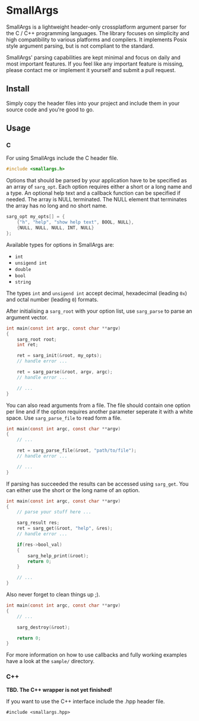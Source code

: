 # SmallArgs

SmallArgs is a lightweight header-only crossplatform argument parser for the C / C++ programming languages.
The library focuses on simplicity and high compatibility to various platforms and compilers.
It implements Posix style argument parsing, but is not compliant to the standard.

SmallArgs' parsing capabilities are kept minimal and focus on daily and most important features.
If you feel like any important feature is missing, please contact me or implement it yourself and submit a pull request.

## Install

Simply copy the header files into your project and include them in your source code and you're good to go. 

## Usage

### C

For using SmallArgs include the C header file. 

```C
#include <smallargs.h>
```

Options that should be parsed by your application have to be specified as an array of ```sarg_opt```.
Each option requires either a short or a long name and a type. An optional help text and a callback function can be specified if needed.
The array is NULL terminated. The NULL element that terminates the array has no long and no short name.

```C
sarg_opt my_opts[] = {
    {"h", "help", "show help text", BOOL, NULL},
    {NULL, NULL, NULL, INT, NULL}
};
```

Available types for options in SmallArgs are:

* ```int```
* ```unsigend int```
* ```double```
* ```bool```
* ```string```

The types ```int``` and ```unsigend int``` accept decimal, hexadecimal (leading ```0x```) and octal number (leading ```0```) formats.

After initialising a ```sarg_root``` with your option list, use ```sarg_parse``` to parse an argument vector.

```C
int main(const int argc, const char **argv)
{
	sarg_root root;
	int ret;

	ret = sarg_init(&root, my_opts);
	// handle error ...

	ret = sarg_parse(&root, argv, argc);
	// handle error ...

	// ...
}
```

You can also read arguments from a file. The file should contain one option per line and if the
option requires another parameter seperate it with a white space. Use ```sarg_parse_file``` to read
form a file.

```C
int main(const int argc, const char **argv)
{
	// ...

	ret = sarg_parse_file(&root, "path/to/file");
	// handle error ...

	// ...
}
``` 

If parsing has succeeded the results can be accessed using ```sarg_get```. You can either use the short or the long name of an option.

```C
int main(const int argc, const char **argv)
{
	// parse your stuff here ...

	sarg_result res;
	ret = sarg_get(&root, "help", &res);
	// handle error ...

	if(res->bool_val)
	{
		sarg_help_print(&root);
		return 0;
	}

	// ...
}
```

Also never forget to clean things up ;).

```C
int main(const int argc, const char **argv)
{
	// ...

	sarg_destroy(&root);

	return 0;
}
```
	
For more information on how to use callbacks and fully working examples have a look at the ```sample/``` directory.

### C++

**TBD. The C++ wrapper is not yet finished!**

If you want to use the C++ interface include the .hpp header file.

```
#include <smallargs.hpp>
```